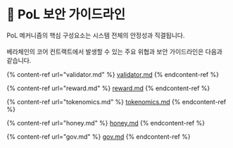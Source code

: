 # 🐻 PoL 보안 가이드라인

PoL 메커니즘의 핵심 구성요소는 시스템 전체의 안정성과 직결됩니다.\
\
베라체인의 코어 컨트랙트에서 발생할 수 있는 주요 위협과 보안 가이드라인은 다음과 같습니다.

{% content-ref url="validator.md" %}
[validator.md](validator.md)
{% endcontent-ref %}

{% content-ref url="reward.md" %}
[reward.md](reward.md)
{% endcontent-ref %}

{% content-ref url="tokenomics.md" %}
[tokenomics.md](tokenomics.md)
{% endcontent-ref %}

{% content-ref url="honey.md" %}
[honey.md](honey.md)
{% endcontent-ref %}

{% content-ref url="gov.md" %}
[gov.md](gov.md)
{% endcontent-ref %}
